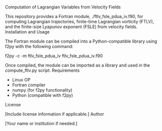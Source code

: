 Computation of Lagrangian Variables from Velocity Fields

This repository provides a Fortran module, ./ftlv_fsle_pdua_iv.f90, for computing Lagrangian trajectories, finite-time Lagrangian vorticity (FTLV), and the finite-size Lyapunov exponent (FSLE) from velocity fields.
Installation and Usage

The Fortran module can be compiled into a Python-compatible library using f2py with the following command:

f2py -c -m ftlv_fsle_pdua_iv ftlv_fsle_pdua_iv.f90

Once compiled, the module can be imported as a library and used in the compute_ftlv.py script.
Requirements

- Linux OP
- Fortran compiler
- numpy (for f2py functionality)
- Python (compatible with f2py)

License

[Include license information if applicable.]
Author

[Your name or institution if needed.]
